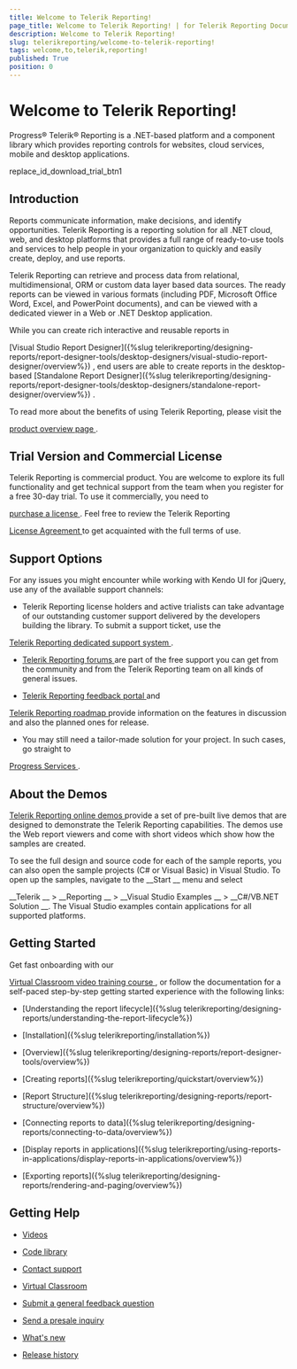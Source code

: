 ```yaml
---
title: Welcome to Telerik Reporting!
page_title: Welcome to Telerik Reporting! | for Telerik Reporting Documentation
description: Welcome to Telerik Reporting!
slug: telerikreporting/welcome-to-telerik-reporting!
tags: welcome,to,telerik,reporting!
published: True
position: 0
---
```


# Welcome to Telerik Reporting!



Progress® Telerik® Reporting is a .NET-based platform and a component library which provides reporting controls for websites,
        cloud services, mobile and desktop applications.
      


replace_id_download_trial_btn1


## Introduction

Reports communicate information, make decisions, and identify opportunities. Telerik Reporting is a reporting solution for
          all .NET cloud, web, and desktop platforms that provides a full range of ready-to-use tools and services
          to help people in your organization to quickly and easily create, deploy, and use reports.
        


Telerik Reporting can retrieve and process data from relational, multidimensional, ORM or custom data layer based data sources.
          The ready reports can be viewed in various formats (including PDF, Microsoft Office Word, Excel, and PowerPoint documents), and
          can be viewed with a dedicated viewer in a Web or .NET Desktop application.
        


While you can create rich interactive and reusable reports in
          
[Visual Studio Report Designer]({%slug telerikreporting/designing-reports/report-designer-tools/desktop-designers/visual-studio-report-designer/overview%})
, end users are able to create reports
          in the desktop-based 
[Standalone Report Designer]({%slug telerikreporting/designing-reports/report-designer-tools/desktop-designers/standalone-report-designer/overview%})
.
        


To read more about the benefits of using Telerik Reporting, please visit the
          
[product overview page
](https://www.telerik.com/reporting
)          .
        


## Trial Version and Commercial License

Telerik Reporting is commercial product. 
          You are welcome to explore its full functionality and get technical support from the team when you register for a free 30-day trial. 
          To use it commercially, you need to 
          
[purchase a license
](https://www.telerik.com/purchase/individual/reporting.aspx
)          . Feel free to review the Telerik Reporting 
          
[License Agreement
](https://www.telerik.com/purchase/license-agreement/reporting-dlw-s
)          to get acquainted with the full terms of use.
        


## Support Options

For any issues you might encounter while working with Kendo UI for jQuery, use any of the available support channels:
    


* Telerik Reporting license holders and active trialists can take advantage of our outstanding customer support delivered by the developers building the library. 
          To submit a support ticket, use the 
          
[Telerik Reporting dedicated support system
](https://www.telerik.com/account/support-tickets/
)          .
        


* [Telerik Reporting forums
](https://www.telerik.com/forums/reporting
)           are part of the free support you can get from the community and from the Telerik Reporting team on all kinds of general issues.
        


* [Telerik Reporting feedback portal
](https://feedback.telerik.com/reporting
)           and 
          
[Telerik Reporting roadmap
](https://www.telerik.com/support/whats-new/reporting/roadmap
)            provide information on the features in discussion and also the planned ones for release.
        


* You may still need a tailor-made solution for your project. In such cases, go straight to 
          
[Progress Services
](https://www.progress.com/services
)          .
        


## About the Demos

[Telerik Reporting online demos
](http://demos.telerik.com/reporting/home.aspx
)          provide a set of pre-built live demos that are
          designed to demonstrate the Telerik Reporting capabilities.
          The demos use the Web report viewers and come with short videos which show how the samples are created.
        


To see the full design and source code for each of the sample reports,
          you can also open the sample projects (C# or Visual Basic) in Visual Studio.
          To open up the samples, navigate to the 
__Start
__ menu and select 
          
__Telerik
__ > 
__Reporting
__ > 
__Visual Studio Examples
__          > 
__C#/VB.NET Solution
__.
          The Visual Studio examples contain applications for all supported platforms.
        


## Getting Started

Get fast onboarding with our 
          
[Virtual Classroom video training course
](https://learn.telerik.com/learn/course/38/Telerik%2520Reporting
),
          or follow the documentation for a self-paced step-by-step getting started experience with the following links:
        


* [Understanding the report lifecycle]({%slug telerikreporting/designing-reports/understanding-the-report-lifecycle%})


* [Installation]({%slug telerikreporting/installation%})


* [Overview]({%slug telerikreporting/designing-reports/report-designer-tools/overview%})


* [Creating reports]({%slug telerikreporting/quickstart/overview%})


* [Report Structure]({%slug telerikreporting/designing-reports/report-structure/overview%})


* [Connecting reports to data]({%slug telerikreporting/designing-reports/connecting-to-data/overview%})


* [Display reports in applications]({%slug telerikreporting/using-reports-in-applications/display-reports-in-applications/overview%})


* [Exporting reports]({%slug telerikreporting/designing-reports/rendering-and-paging/overview%})


## Getting Help

* [Videos
](https://www.telerik.com/videos/reporting
)

* [Code library
](https://www.telerik.com/support/code-library/reporting
)

* [Contact support
](https://www.telerik.com/account/support-tickets
)

* [Virtual Classroom
](https://learn.telerik.com/learn/course/38/Telerik%2520Reporting
)

* [Submit a general feedback question
](https://www.telerik.com/account/support-tickets/customer-service/
)

* [Send a presale inquiry
](https://www.telerik.com/account/support-tickets/presales-inquiry
)

* [What's new
](https://www.telerik.com/support/whats-new/reporting
)

* [Release history
](https://www.telerik.com/support/whats-new/reporting/release-history
)
